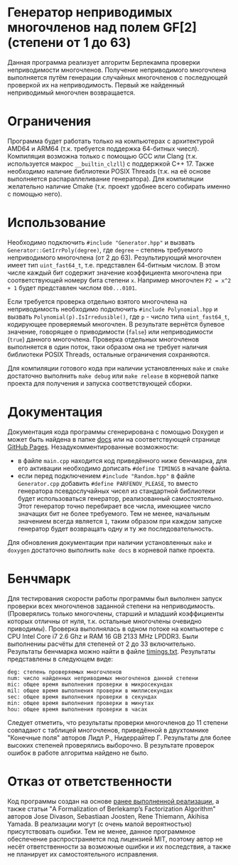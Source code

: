 # Генератор неприводимых многочленов над полем GF[2] (степени от 1 до 63)
Данная программа реализует алгоритм Берлекампа проверки неприводимости многочленов.
Получение неприводимого многочлена выполняется путём генерации случайных многочленов с последующей проверкой их на неприводимость.
Первый же найденный неприводимый многочлен возвращается.

# Ограничения
Программа будет работать только на компьютерах с архитектурой AMD64 и ARM64 (т.к. требуется поддержка 64-битных чиесл).
Компиляция возможна только с помощью GCC или Clang (т.к. используется макрос `__builtin_clzll`) с поддержкой C++ 17.
Также необходимо наличие библиотеки POSIX Threads (т.к. на её основе выполняется распараллеливание генератора).
Для компиляции желательно наличие Cmake (т.к. проект удобнее всего собирать именно с помощью него).

# Использование
Необходимо подключить `#include "Generator.hpp"` и вызвать `Generator::GetIrrPoly(degree)`, где `degree` – степень требуемого неприводимого многочлена (от 2 до 63).
Результирующий многочлен имеет тип `uint_fast64_t`, т.е. представлен 64-битным числом.
В этом числе каждый бит содержит значение коэффициента многочлена при соответствующей номеру бита степени `x`.
Например многочлен `P2 = x^2 + 1` будет представлен числом `0b0...0101`.

Если требуется проверка отдельно взятого многочлена на неприводимость необходимо подключить `#include Polynomial.hpp` и вызвать `Polynomial(p).IsIrredusible()`, где `p` - число типа `uint_fast64_t`, кодирующее проверяемый многочлен.
В результате вернётся булевое значение, говорящее о приводимости (`false`) или неприводимости (`true`) данного многочлена.
Проверка отдельных многочленов выполняется в один поток, таки образом она не требует наличия библиотеки POSIX Threads, остальные ограничения сохраняются.

Для компиляции готового кода при наличии установленных `make` и `cmake` достаточно выполнить `make debug` или `make release` в корневой папке проекта для получения и запуска соответствующей сборки.

# Документация
Документация кода программы сгенерирована с помощью Doxygen и может быть найдена в папке [docs](docs) или на соответствующей странице [GitHub Pages](https://vadimpiven.github.io/irrpolygf2/html/).
Незадукомментированные возможности:
- в файле `main.cpp` находится код приведённого ниже бенчмарка, для его активации необходимо дописать `#define TIMINGS` в начале файла.
- если перед подключением `#include "Random.hpp"` в файле `Generator.cpp` добавить `#define PARFENOV_PLEASE`, то вместо генератора псевдослучайных чисел из стандартной библиотеки будет использоваться генератор, реализованный самостоятельно. Этот генератор точно перебирает все числа, имеющиее число значащих бит не более требуемого. Тем не менее, начальным значением всегда является `1`, таким образом при каждом запуске генератор будет возвращать одну и ту же последовательность.

Для обновления документации при наличии установленных `make` и `doxygen` достаточно выполнить `make docs` в корневой папке проекта.

# Бенчмарк
Для тестирования скорости работы программы был выполнен запуск проверки всех многочленов заданной степени на неприводимость.
(Проверялись только многочлены, старший и младший коэффициенты которых отличны от нуля, т.к. остальные многочлены очевидно приводимы).
Проверка выполнялась в одном потоке на компьютере с CPU Intel Core i7 2.6 Ghz и RAM 16 GB 2133 MHz LPDDR3.
Были выполнениы расчёты для степеней от 2 до 33 включительно. Результаты бенчмарка можно найти в файле [timings.txt](timings.txt).
Результаты представлены в следующем виде:
```
deg: степень проверяемых многочленов
num: число найденных неприводимых многочленов данной степени
mic: общее время выполнения проверки в микросекундах
mil: общее время выполнения проверки в миллисекундах
sec: общее время выполнения проверки в секундах
min: общее время выполнения проверки в минутах
hou: общее время выполнения проверки в часах
```
Следует отметить, что результаты проверки многочленов до 11 степени совпадают с таблицей многочленов, приведённой в двухтомнике "Конечные поля" авторов Лидл Р., Нидеррайтер Г.
Результаты для более высоких степеней проверялись выборочно. В результате проверок ошибок в работе алгоритма найдено не было.

# Отказ от ответственности
Код программы создан на основе [ранее выполненной реализации](https://github.com/xsevios/irreducible-polynomial),
а также статьи "A Formalization of Berlekamp’s Factorization Algorithm" авторов Jose Divason, Sebastiaan Joosten, Rene Thiemann, Akihisa Yamada.
В реализации могут (с очень малой вероятностью) присутствовать ошибки.
Тем не менее, данное программное обеспечение распространяется под лицензией MIT, поэтому автор не несёт ответственности за возможные ошибки и их последствия, а также не планирует их самостоятельного исправления.

